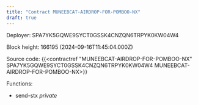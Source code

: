 ```yaml
---
title: "Contract MUNEEBCAT-AIRDROP-FOR-POMBOO-NX"
draft: true
---
```

Deployer: SPA7YK5GQWE9SYCT0GSSK4CNZQN6TRPYK0KW04W4


 



Block height: 166195 (2024-09-16T11:45:04.000Z)

Source code: {{<contractref "MUNEEBCAT-AIRDROP-FOR-POMBOO-NX" SPA7YK5GQWE9SYCT0GSSK4CNZQN6TRPYK0KW04W4 MUNEEBCAT-AIRDROP-FOR-POMBOO-NX>}}

Functions:

* send-stx _private_
